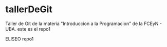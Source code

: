 # tallerDeGit

Taller de Git de la materia "Introduccion a la Programacion" de la FCEyN - UBA.
este es el repo1

ELISEO
repo1 

